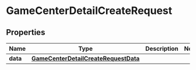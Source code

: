 

# GameCenterDetailCreateRequest


## Properties

| Name | Type | Description | Notes |
|------------ | ------------- | ------------- | -------------|
|**data** | [**GameCenterDetailCreateRequestData**](GameCenterDetailCreateRequestData.md) |  |  |



